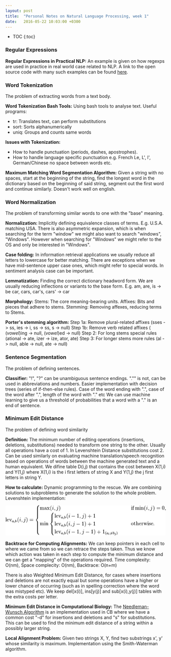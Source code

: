 ```yaml
---
layout: post
title:  "Personal Notes on Natural Language Processing, week 1"
date:   2016-05-22 10:03:00 +0300
---
```


* TOC
{:toc}

### Regular Expressions

<strong>Regular Expressions in Practical NLP:</strong>
An example is given on how regexps are used in practice in real world case related to NLP.
A link to the open source code with many such examples can be found [here][tokenizer-github-url].

### Word Tokenization
The problem of extracting words from a text body.

<strong>Word Tokenization Bash Tools:</strong>
Using bash tools to analyse text. Useful programs:

* tr: Translates text, can perform substitutions
* sort: Sorts alphanumerically
* uniq: Groups and counts same words

<strong>Issues with Tokenization:</strong>

* How to handle punctuation (periods, dashes, apostrophes).<br>
* How to handle language specific punctuation e.g. French Le, L', l',<br>
German/Chinese no space between words etc.

<strong>Maximum Matching Word Segmentation Algorithm:</strong>
Given a string with no spaces, start at the beginning of the string,
find the longest word in the dictionary based on the beginning of said string,
segment out the first word and continue similarly. Doesn't work well on english.

### Word Normalization
The problem of transforming similar words to one with the "base" meaning.

<strong>Normalization:</strong>
Implicitly defining equivalence classes of terms. E.g. U.S.A. matching USA.
There is also asymmetric expansion, which is when searching for the term "window"
we might also want to search "windows", "Windows". However when searching for
"Windows" we might refer to the OS and only be interested in "Windows".

<strong>Case folding:</strong>
In information retrieval applications we usually reduce all letters to lowercase
for better matching. There are exceptions when we have mid-sentence upper case ones,
which might refer to special words.
In sentiment analysis case can be important.

<strong>Lemmatization:</strong>
Finding the correct dictionary headword form.
We are usually reducing inflections or variants to the base form.
E.g. am, are, is -> be
car, cars, car's, cars' -> car

<strong>Morphology:</strong>
Stems: The core meaning-bearing units.
Affixes: Bits and pieces that adhere to stems.
Stemming: Removing affexes, reducing terms to Stems.

<strong>Porter's stemming algorithm:</strong>
Step 1a: Remove plural-related affixes (sses -> ss, ies -> i, ss -> ss, s -> null)
Step 1b: Remove verb related affixes ( (*vowel*)ing -> null, (*vowel*)ed -> null)
Step 2: For long stems special rules (ational -> ate, izer -> ize, ator, ate)
Step 3: For longer stems more rules (al -> null, able -> null, ate -> null)

### Sentence Segmentation
The problem of defining sentences.

<strong>Classifier:</strong>
"!", "?" can be unambiguous sentence endings.
"."" is not, can be used in abbreviations and numbers.
Easier implementation with decision trees (series of if-then-else rules).
Case of the word ending with ".", case of the word after ".", length of the word with "." etc
We can use machine learning to give us a threshold of probabilities that a word
with a "." is an end of sentence.

### Minimum Edit Distance
The problem of defining word similarity

<strong>Definition:</strong>
The minimum number of editing operations (insertions, deletions, substitutions)
needed to transform one string to the other.
Usually all operations have a cost of 1. In Levenshtein Distance substitutions cost 2.
Can be used similarly on evaluating machine translation/speech recognition based
on operations of words between the machine generated text and a human equivalent.
We difine table D(i,j) that contains the cost between X(1,i) and Y(1,j) where
X(1,i) is the i first letters of string X and Y(1,j) the j first letters in string Y.

<strong>How to calculate:</strong>
Dynamic programming to the rescue. We are combining solutions to subproblems to
generate the solution to the whole problem. Levenshtein implementation:

![Levenshtein Distance](/assets/levenshtein-distance.png)

<strong>Backtrace for Computing Alignments:</strong>
We can keep pointers in each cell to where we came from so we can retrace the steps
taken. Thus we know which action was taken in each step to compute the minimum
distance and we can get a "mapping" of the operations required.
Time complexity: O(nm), Space complecity: O(nm), Backtrace: O(n+m)

There is also Weighted Minimum Edit Distance, for cases where insertions and deletions
are not exactly equal but some operations have a higher or lower chance of occurring
(such as in spelling correction where the word was mistyped etc).
We keep del[x(i)], ins[y(j)] and sub[x(i),y(j)] tables with the extra costs per letter.

<strong>Minimum Edit Distance in Computational Biology:</strong>
The [Needleman-Wunsch Algorithm][needleman-url] is an implementation used in CB where we have a common
cost "-d" for insertions and deletions and "s" for substitutions.
This can be used to find the minimum edit distance of a string within a possibly larger string.

<strong>Local Alignment Problem:</strong>
Given two strings X, Y, find two substrings x', y' whose similarity is maximum.
Implementation using the Smith-Waterman algorithm.

[tokenizer-github-url]:https://github.com/stanfordnlp/CoreNLP/blob/master/src/edu/stanford/nlp/process/PTBLexer.flex
[nlp-url]:https://www.coursera.org/course/nlp
[needleman-url]:https://en.wikipedia.org/wiki/Needleman%E2%80%93Wunsch_algorithm
